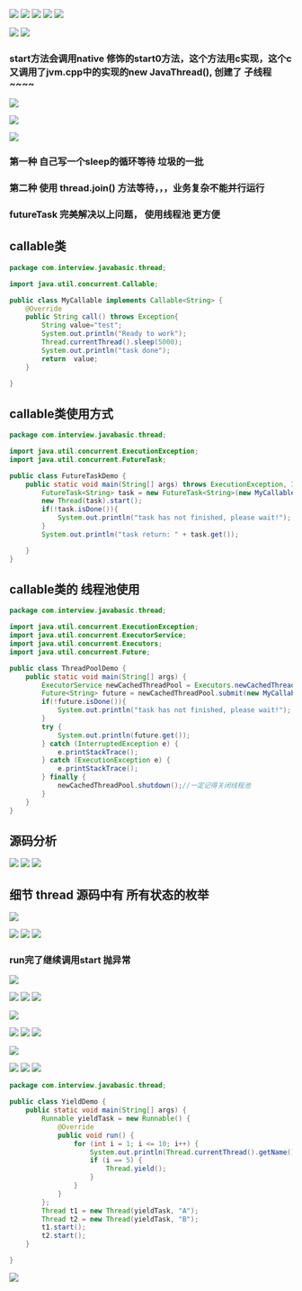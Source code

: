 
![](https://user-gold-cdn.xitu.io/2019/7/16/16bfb0e67a41f46a?w=1295&h=767&f=png&s=341517)
![](https://user-gold-cdn.xitu.io/2019/7/16/16bfb0fbdbe3102f?w=1358&h=383&f=png&s=197672)
![](https://user-gold-cdn.xitu.io/2019/7/16/16bfb0fe2a73853f?w=921&h=261&f=png&s=151101)
![](https://user-gold-cdn.xitu.io/2019/7/16/16bfb100327f085e?w=976&h=331&f=png&s=68629)
![](https://user-gold-cdn.xitu.io/2019/7/16/16bfb10e7eaadddd?w=1396&h=492&f=png&s=199234)


![](https://user-gold-cdn.xitu.io/2019/7/16/16bfb12046848172?w=1161&h=716&f=png&s=290024)
![](https://user-gold-cdn.xitu.io/2019/7/16/16bfb18858420c13?w=1163&h=616&f=png&s=233084)
### start方法会调用native 修饰的start0方法，这个方法用c实现，这个c又调用了jvm.cpp中的实现的new JavaThread(), 创建了 子线程~~~~



![](https://user-gold-cdn.xitu.io/2019/7/16/16bfb1ef9f443f9c?w=1318&h=486&f=png&s=186242)


![](https://user-gold-cdn.xitu.io/2019/7/16/16bfb1fad1ff1710?w=1305&h=586&f=png&s=140520)


![](https://user-gold-cdn.xitu.io/2019/7/16/16bfb2cda5dc7f55?w=1333&h=597&f=png&s=244192)
### 第一种 自己写一个sleep的循环等待 垃圾的一批
### 第二种 使用 thread.join()  方法等待，，，业务复杂不能并行运行
### futureTask  完美解决以上问题， 使用线程池 更方便

## callable类
```java
package com.interview.javabasic.thread;

import java.util.concurrent.Callable;

public class MyCallable implements Callable<String> {
    @Override
    public String call() throws Exception{
        String value="test";
        System.out.println("Ready to work");
        Thread.currentThread().sleep(5000);
        System.out.println("task done");
        return  value;
    }

}
```
## callable类使用方式

```java
package com.interview.javabasic.thread;

import java.util.concurrent.ExecutionException;
import java.util.concurrent.FutureTask;

public class FutureTaskDemo {
    public static void main(String[] args) throws ExecutionException, InterruptedException {
        FutureTask<String> task = new FutureTask<String>(new MyCallable());
        new Thread(task).start();
        if(!task.isDone()){
            System.out.println("task has not finished, please wait!");
        }
        System.out.println("task return: " + task.get());

    }
}

```
## callable类的 线程池使用

```java
package com.interview.javabasic.thread;

import java.util.concurrent.ExecutionException;
import java.util.concurrent.ExecutorService;
import java.util.concurrent.Executors;
import java.util.concurrent.Future;

public class ThreadPoolDemo {
    public static void main(String[] args) {
        ExecutorService newCachedThreadPool = Executors.newCachedThreadPool();
        Future<String> future = newCachedThreadPool.submit(new MyCallable());
        if(!future.isDone()){
            System.out.println("task has not finished, please wait!");
        }
        try {
            System.out.println(future.get());
        } catch (InterruptedException e) {
            e.printStackTrace();
        } catch (ExecutionException e) {
            e.printStackTrace();
        } finally {
            newCachedThreadPool.shutdown();//一定记得关闭线程池
        }
    }
}

```
## 源码分析

![](https://user-gold-cdn.xitu.io/2019/7/16/16bfb352b7add2d8?w=1419&h=598&f=png&s=143670)
![](https://user-gold-cdn.xitu.io/2019/7/16/16bfb386728ca5f7?w=1258&h=652&f=png&s=187985)
![](https://user-gold-cdn.xitu.io/2019/7/16/16bfb395b6604fb0?w=1248&h=525&f=png&s=85128)
## 细节 thread 源码中有 所有状态的枚举

![](https://user-gold-cdn.xitu.io/2019/7/16/16bfb3bb7914fb62?w=982&h=564&f=png&s=118809)

![](https://user-gold-cdn.xitu.io/2019/7/16/16bfb3d9b09c7529?w=1429&h=713&f=png&s=336002)
![](https://user-gold-cdn.xitu.io/2019/7/16/16bfb3e276665ee1?w=1407&h=468&f=png&s=277704)
![](https://user-gold-cdn.xitu.io/2019/7/16/16bfb3ef098c2532?w=1411&h=180&f=png&s=83717)
### run完了继续调用start 抛异常
![](https://user-gold-cdn.xitu.io/2019/7/16/16bfb3fec71af510?w=1264&h=430&f=png&s=352199)



![](https://user-gold-cdn.xitu.io/2019/7/16/16bfb4122758863c?w=1235&h=489&f=png&s=176628)
![](https://user-gold-cdn.xitu.io/2019/7/16/16bfb415ada92d43?w=924&h=520&f=png&s=339845)
![](https://user-gold-cdn.xitu.io/2019/7/16/16bfb41a03a858a6?w=1111&h=496&f=png&s=338137)


![](https://user-gold-cdn.xitu.io/2019/7/16/16bfb41e9edad523?w=1244&h=375&f=png&s=106513)




![](https://user-gold-cdn.xitu.io/2019/7/16/16bfb49fda3ea4e1?w=1164&h=530&f=png&s=106459)
![](https://user-gold-cdn.xitu.io/2019/7/16/16bfb4a15b8a33f7?w=1258&h=405&f=png&s=217789)
![](https://user-gold-cdn.xitu.io/2019/7/16/16bfb4c732b175bf?w=1231&h=327&f=png&s=122184)



![](https://user-gold-cdn.xitu.io/2019/7/16/16bfb53b70f8ed68?w=1222&h=502&f=png&s=115226)



![](https://user-gold-cdn.xitu.io/2019/7/16/16bfb571839c2abd?w=1264&h=480&f=png&s=112560)
![](https://user-gold-cdn.xitu.io/2019/7/16/16bfb57883a79b30?w=1261&h=598&f=png&s=244028)
![](https://user-gold-cdn.xitu.io/2019/7/16/16bfb5809063fa07?w=1249&h=459&f=png&s=197173)


```java
package com.interview.javabasic.thread;

public class YieldDemo {
    public static void main(String[] args) {
        Runnable yieldTask = new Runnable() {
            @Override
            public void run() {
                for (int i = 1; i <= 10; i++) {
                    System.out.println(Thread.currentThread().getName() + i);
                    if (i == 5) {
                        Thread.yield();
                    }
                }
            }
        };
        Thread t1 = new Thread(yieldTask, "A");
        Thread t2 = new Thread(yieldTask, "B");
        t1.start();
        t2.start();
    }

}

```
![](https://user-gold-cdn.xitu.io/2019/7/16/16bfb5c39385ed85?w=992&h=656&f=png&s=237459)

